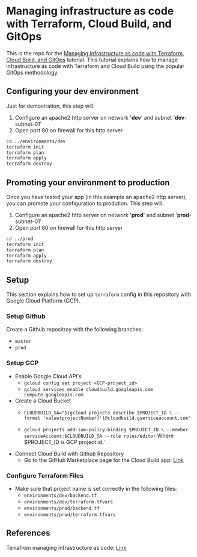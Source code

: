 # Managing infrastructure as code with Terraform, Cloud Build, and GitOps

This is the repo for the [Managing infrastructure as code with Terraform, Cloud Build, and GitOps](https://cloud.google.com/solutions/managing-infrastructure-as-code) tutorial. This tutorial explains how to manage infrastructure as code with Terraform and Cloud Build using the popular GitOps methodology. 

## Configuring your **dev** environment

Just for demostration, this step will:
 1. Configure an apache2 http server on network '**dev**' and subnet '**dev**-subnet-01'
 2. Open port 80 on firewall for this http server 

```bash
cd ../environments/dev
terraform init
terraform plan
terraform apply
terraform destroy
```

## Promoting your environment to **production**

Once you have tested your app (in this example an apache2 http server), you can promote your configuration to prodution. This step will:
 1. Configure an apache2 http server on network '**prod**' and subnet '**prod**-subnet-01'
 2. Open port 80 on firewall for this http server 

```bash
cd ../prod
terraform init
terraform plan
terraform apply
terraform destroy
```

## Setup
This section explains how to set up `terraform` config in this repository with Google Cloud Platform (GCP).
### Setup Github
Create a Github repositroy with the following branches:
- `master`
- `prod`

### Setup GCP
- Enable Google Cloud API's
    - `gcloud config set project <GCP-project_id>`
    - `gcloud services enable cloudbuild.googleapis.com compute.googleapis.com`
- Create a Cloud Bucket
    - `CLOUDBUILD_SA="$(gcloud projects describe $PROJECT_ID \
    --format 'value(projectNumber)')@cloudbuild.gserviceaccount.com"`

    - `gcloud projects add-iam-policy-binding $PROJECT_ID \
    --member serviceAccount:$CLOUDBUILD_SA --role roles/editor`
    Where $PROJECT_ID is GCP project id.`
- Connect Cloud Build with Github Repository
    - Go to the GitHub Marketplace page for the Cloud Build app: [Link](https://github.com/marketplace/google-cloud-build)

### Configure Terraform Files
- Make sure that project name is set correctly in the following files:
    -   `environments/dev/backend.tf`
    -    `environments/dev/terraform.tfvars`
    -    `environments/prod/backend.tf`
    -    `environments/prod/terraform.tfvars`

## References
Terrafrom managing infrastructure as code: [Link](https://cloud.google.com/docs/terraform/resource-management/managing-infrastructure-as-code)